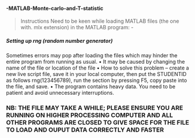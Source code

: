 #### -MATLAB-Monte-carlo-and-T-statistic

> Instructions
Need to be keen while loading MATLAB files (the one with. mlx extension) in the MATLAB program: -

##### Setting up rng (random number generator) 
  Sometimes errors may pop after loading the files which may hinder the entire program from running as usual.
•	It may be caused by changing the name of the file or location of the file
•	How to solve this problem – create a new live script file, save it in your local computer, then put the STUDENTID as follows rng(123456789), run the section by           pressing F5, copy paste into the file, and save.
•	The program contains heavy data. You need to be patient and avoid unnecessary interruptions. 

###	NB: THE FILE MAY TAKE A WHILE; PLEASE ENSURE YOU ARE RUNNING ON HIGHER PROCESSING COMPUTER AND ALL OTHER PROGRAMS ARE CLOSED TO GIVE SPACE FOR THE FILE TO LOAD AND OUPUT DATA CORRECTLY AND FASTER
